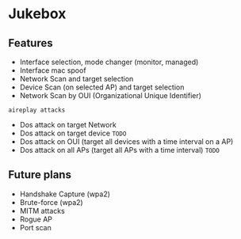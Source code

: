 # Jukebox
## Features
- Interface selection, mode changer (monitor, managed)
- Interface mac spoof
- Network Scan and target selection
- Device Scan (on selected AP) and target selection
- Network Scan by OUI (Organizational Unique Identifier)

`aireplay attacks`
- Dos attack on target Network
- Dos attack on target device `TODO`
- Dos attack on OUI (target all devices with a time interval on a AP)
- Dos attack on all APs (target all APs with a time interval) `TODO`

## Future plans
- Handshake Capture (wpa2)
- Brute-force (wpa2)
- MITM attacks
- Rogue AP
- Port scan
